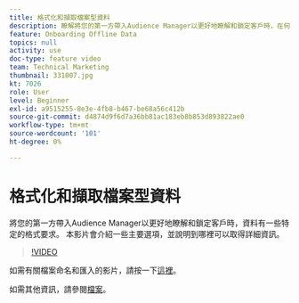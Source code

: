 ```yaml
---
title: 格式化和擷取檔案型資料
description: 瞭解將您的第一方帶入Audience Manager以更好地瞭解和鎖定客戶時，在何處取得更多資訊的一些主要選項。 瞭解資料的特定格式需求。
feature: Onboarding Offline Data
topics: null
activity: use
doc-type: feature video
team: Technical Marketing
thumbnail: 331007.jpg
kt: 7026
role: User
level: Beginner
exl-id: a9515255-8e3e-4fb8-b467-be68a56c412b
source-git-commit: d4874d9f6d7a36bb81ac183eb8b853d893822ae0
workflow-type: tm+mt
source-wordcount: '101'
ht-degree: 0%

---
```


# 格式化和擷取檔案型資料

將您的第一方帶入Audience Manager以更好地瞭解和鎖定客戶時，資料有一些特定的格式要求。 本影片會介紹一些主要選項，並說明到哪裡可以取得詳細資訊。

>[!VIDEO](https://video.tv.adobe.com/v/331007/?quality=12&learn=on)

如需有關檔案命名和匯入的影片，請按一下[這裡](steps-for-ingesting-file-based-data.md)。

如需其他資訊，請參閱[檔案](https://experienceleague.adobe.com/docs/audience-manager/user-guide/implementation-integration-guides/sending-audience-data/batch-data-transfer-process/inbound-file-contents.html?)。
